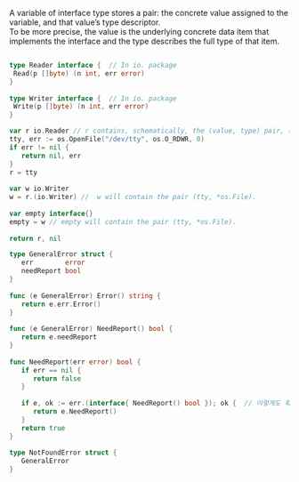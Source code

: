 
A variable of interface type stores a pair: the concrete value assigned to the variable, and that value’s type descriptor.  
To be more precise, the value is the underlying concrete data item that implements the interface and the type describes the full type of that item.

```go

type Reader interface {  // In io. package
 Read(p []byte) (n int, err error)  
}  
  
type Writer interface {  // In io. package
 Write(p []byte) (n int, err error)  
}

var r io.Reader // r contains, schematically, the (value, type) pair, (tty, *os.File).  
tty, err := os.OpenFile("/dev/tty", os.O_RDWR, 0)  
if err != nil {  
   return nil, err  
}  
r = tty  
  
var w io.Writer  
w = r.(io.Writer) //  w will contain the pair (tty, *os.File).  
  
var empty interface{}  
empty = w // empty will contain the pair (tty, *os.File).  
  
return r, nil
```



```go
type GeneralError struct {  
   err        error  
   needReport bool  
}  
  
func (e GeneralError) Error() string {  
   return e.err.Error()  
}  
  
func (e GeneralError) NeedReport() bool {  
   return e.needReport  
}  
  
func NeedReport(err error) bool {  
   if err == nil {  
      return false  
   }  
  
   if e, ok := err.(interface{ NeedReport() bool }); ok {  // 이렇게도 확인 가능하다.
      return e.NeedReport()  
   }  
   return true  
}  
  
type NotFoundError struct {  
   GeneralError  
}
```

